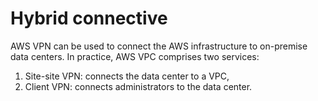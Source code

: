 # Hybrid connective

AWS VPN can be used to connect the AWS infrastructure to on-premise data centers. In practice, AWS VPC comprises two services:
1. Site-site VPN: connects the data center to a VPC,
2. Client VPN: connects administrators to the data center.